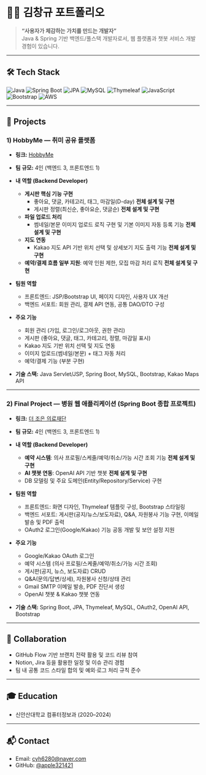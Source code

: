 # 👨‍💻 김창규 포트폴리오

> **“사용자가 체감하는 가치를 만드는 개발자”**  
> Java & Spring 기반 백엔드/풀스택 개발자로서, 웹 플랫폼과 챗봇 서비스 개발 경험이 있습니다.

---

## 🛠 Tech Stack
![Java](https://img.shields.io/badge/Java-17+-orange)
![Spring Boot](https://img.shields.io/badge/Spring%20Boot-3.x-brightgreen)
![JPA](https://img.shields.io/badge/JPA-Hibernate-blue)
![MySQL](https://img.shields.io/badge/MySQL-8.0-blue)
![Thymeleaf](https://img.shields.io/badge/Thymeleaf--informational)
![JavaScript](https://img.shields.io/badge/JavaScript-ES6-yellow)
![Bootstrap](https://img.shields.io/badge/Bootstrap-5-purple)
![AWS](https://img.shields.io/badge/AWS-EC2%20%7C%20RDS%20%7C%20S3-black)

---

## 📌 Projects

### 1) HobbyMe — 취미 공유 플랫폼
- **링크:** [HobbyMe](https://github.com/dbfjd01/hobbyMe2)  

- **팀 규모:** 4인 (백엔드 3, 프론트엔드 1)  
- **내 역할 (Backend Developer)**
  - **게시판 핵심 기능 구현**  
    - 좋아요, 댓글, 카테고리, 태그, 마감일(D-day) **전체 설계 및 구현**
    - 게시판 정렬(최신순, 좋아요순, 댓글순) **전체 설계 및 구현**
  - **파일 업로드 처리**  
    - 썸네일/본문 이미지 업로드 로직 구현 및 기본 이미지 자동 등록 기능 **전체 설계 및 구현** 
  - **지도 연동**  
    - Kakao 지도 API 기반 위치 선택 및 상세보기 지도 출력 기능 **전체 설계 및 구현** 
  - **예약/결제 흐름 일부 지원**: 예약 인원 제한, 모집 마감 처리 로직 **전체 설계 및 구현**

- **팀원 역할**
  - 프론트엔드: JSP/Bootstrap UI, 페이지 디자인, 사용자 UX 개선  
  - 백엔드 서포트: 회원 관리, 결제 API 연동, 공통 DAO/DTO 구성  

- **주요 기능**
  - 회원 관리 (가입, 로그인/로그아웃, 권한 관리)  
  - 게시판 (좋아요, 댓글, 태그, 카테고리, 정렬, 마감일 표시)  
  - Kakao 지도 기반 위치 선택 및 지도 연동  
  - 이미지 업로드(썸네일/본문) + 태그 자동 처리  
  - 예약/결제 기능 (부분 구현)

- **기술 스택:** Java Servlet/JSP, Spring Boot, MySQL, Bootstrap, Kakao Maps API

---

### 2) Final Project — 병원 웹 애플리케이션 (Spring Boot 종합 프로젝트)
- **링크:** [더 조은 의료재단](https://github.com/apple231421/final-project)  

- **팀 규모:** 4인 (백엔드 3, 프론트엔드 1)  
- **내 역할 (Backend Developer)**
  - **예약 시스템**: 의사 프로필/스케줄/예약/취소/가능 시간 조회 기능 **전체 설계 및 구현**
  - **AI 챗봇 연동**: OpenAI API 기반 챗봇 **전체 설계 및 구현**
  - DB 모델링 및 주요 도메인(Entity/Repository/Service) 구현

- **팀원 역할**
  - 프론트엔드: 화면 디자인, Thymeleaf 템플릿 구성, Bootstrap 스타일링
  - 백엔드 서포트: 게시판(공지/뉴스/보도자료), Q&A, 자원봉사 기능 구현, 이메일 발송 및 PDF 출력
  - OAuth2 로그인(Google/Kakao) 기능 공동 개발 및 보안 설정 지원

- **주요 기능**
  - Google/Kakao OAuth 로그인
  - 예약 시스템 (의사 프로필/스케줄/예약/취소/가능 시간 조회)
  - 게시판(공지, 뉴스, 보도자료) CRUD 
  - Q&A(문의/답변/상세), 자원봉사 신청/상태 관리
  - Gmail SMTP 이메일 발송, PDF 진단서 생성
  - OpenAI 챗봇 & Kakao 챗봇 연동

- **기술 스택:** Spring Boot, JPA, Thymeleaf, MySQL, OAuth2, OpenAI API, Bootstrap

---

## 🤝 Collaboration
- GitHub Flow 기반 브랜치 전략 활용 및 코드 리뷰 참여
- Notion, Jira 등을 활용한 일정 및 이슈 관리 경험
- 팀 내 공통 코드 스타일 합의 및 예외·로그 처리 규칙 준수

---

## 🎓 Education
- 신안산대학교 컴퓨터정보과 (2020–2024)

---

## 📬 Contact
- Email: cyh6280@naver.com  
- GitHub: [@apple321421](https://github.com/apple321421)
